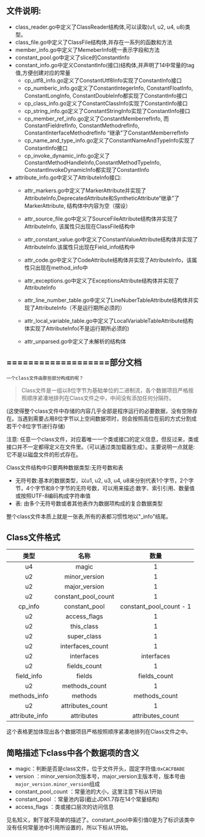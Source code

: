 ##  文件说明:
- class_reader.go中定义了ClassReader结构体,可以读取(u1, u2, u4, u8)类型。
- class_file.go中定义了ClassFile结构体,并存在一系列的函数和方法
- member_info.go中定义了MemeberInfo统一表示字段和方法
- constant_pool.go中定义了slice的ConstantInfo
- constant_info.go中定义ConstantInfo(接口)结构体,并声明了14中常量的tag值,方便创建对应的常量
	- cp_utf8_info.go定义了ConstantUtf8Info实现了ConstantInfo接口
	- cp_numberic_info.go定义了ConstantIntegerInfo, ConstantFloatInfo, ConstantLongInfo, ConstantDoubleInfo都实现了ConstantInfo接口
	- cp_class_info.go定义了ConstantClassInfo实现了ConstantInfo接口
	- cp_string_info.go定义了ConstantStringInfo实现了ConstantInfo接口
	- cp_member_ref_info.go定义了ConstantMemberrefInfo, 而ConstantFieldrefInfo, ConstantMethodrefInfo, ConstantInterfaceMethodrefInfo “继承”了ConstantMemberrefInfo
	- cp_name_and_type_info.go定义了ConstantNameAndTypeInfo实现了ConstantInfo接口
	- cp_invoke_dynamic_info.go定义了ConstantMethodHandleInfo,ConstantMethodTypeInfo, ConstantInvokeDynamicInfo都实现了ConstantInfo 
- attribute_info.go中定义了AttributeInfo接口:
	- attr_markers.go中定义了MarkerAttribute并实现了AttributeInfo,DeprecatedAttribute和SyntheticAttribute“继承”了MarkerAttribute, 结构体中内容为空（摆设）

	- attr_source_file.go中定义了SourceFileAttribute结构体并实现了AttributeInfo, 该属性只出现在ClassFile结构中
	- attr_constant_value.go中定义了ConstantValueAttribute结构体并实现了AttributeInfo.该属性只出现在Field_info结构中
	- attr_code.go中定义了CodeAttribute结构体并实现了AttributeInfo，该属性只出现在method_info中
	- attr_exceptions.go中定义了ExceptionsAttribute结构体并实现了AttributeInfo
	- attr_line_number_table.go中定义了LineNuberTableAttribute结构体并实现了AttributeInfo（不是运行期所必须的）
	- attr_local_variable_table.go中定义了LocalVariableTableAttribute结构体实现了AttributeInfo(不是运行期所必须的)
	- attr_unparsed.go中定义了未解析的结构体

## ===================部分文档

	一个class文件由那些部分构成的呢？
>  Class文件是一组以8位字节为基础单位的二进制流，各个数据项目严格按照顺序紧凑地排列在Class文件之中，中间没有添加任何分隔符。

(这使得整个class文件中存储的内容几乎全部是程序运行的必要数据，没有空隙存在。当遇到需要占用8位字节以上空间数据项时，则会按照高位在前的方式分割成若干个8位字节进行存储)

注意: 任意一个class文件，对应着唯一一个类或接口的定义信息，但反过来，类或接口并不一定都得定义在文件里。（可以通过类加载器生成）。主要说明一点就是:它不是以磁盘文件的形式存在。

Class文件结构中只要两种数据类型:无符号数和表
- 无符号数:基本的数据类型，以u1, u2, u3, u4, u8来分别代表1个字节，2个字节，4个字节和8个字节的无符号数，可以用来描述:数字、索引引用、数量值或按照UTF-8编码构成字符串值
- 表: 由多个无符号数或者其他表作为数据项构成的复合数据类型

整个class文件本质上就是一张表,所有的表都习惯性地以"_info"结尾。

## Class文件格式
|  类型 | 名称  | 数量  |
| :-----: | :-----: | :-----: |
|  u4  |  magic  |  1  | 
|  u2  | minor_version | 1 |
|  u2  | major_version  | 1 |
|  u2  |  constant_pool_count  |  1  |
|  cp_info  | constant_pool  |  constant_pool_count - 1  |
|  u2  |  access_flags  |  1  |
|  u2  |  this_class  |  1  |
|  u2  |  super_class  |  1  |
|  u2  |  interfaces_count  |  1  |
|  u2  |  interfaces  |  interfaces  |
|  u2  |  fields_count  |  1  |
|  field_info  |  fields  |  fields_count  |
|  u2  |  methods_count  |  1  |
|  methods_info  |  methods  |  methods_count  |
|  u2  |  attributes_count  |  1  |
|  attribute_info  |  attributes  |  attributes_count  |

这个表格更加体现出各个数据项目严格按照顺序紧凑地排列在Class文件之中。

## 简略描述下class中各个数据项的含义
- magic：判断是否是class文件，位于文件开头，固定字符值:`0xCACFBABE`
- version ：minor_version次版本号，major_version主版本号，版本号由`major_version.minor_version`组成
- constant_pool_count ：常量池的大小，这里注意下标从1开始
- constant_pool ：常量池内容(截止JDK1.7存在14个常量结构)
- access_flags  ：类或接口层次的访问信息

见名知义，剩下就不简单的描述了。constant_pool中索引值0是为了标识该类中没有任何常量池中引用所设置的，所以下标从1开始。


